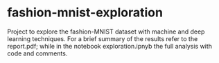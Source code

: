 # fashion-mnist-exploration

Project to explore the fashion-MNIST dataset with machine and deep learning techniques. For a brief summary of the results refer to the report.pdf; while in the notebook exploration.ipnyb the full analysis with code and comments.
